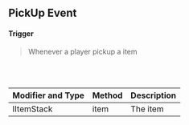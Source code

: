 ## PickUp Event


#### Trigger
> Whenever a player pickup a item
<br>
<br>



Modifier and Type | Method | Description
------- | ------------- | -------------------------------------------------------------
IItemStack | item | The item
